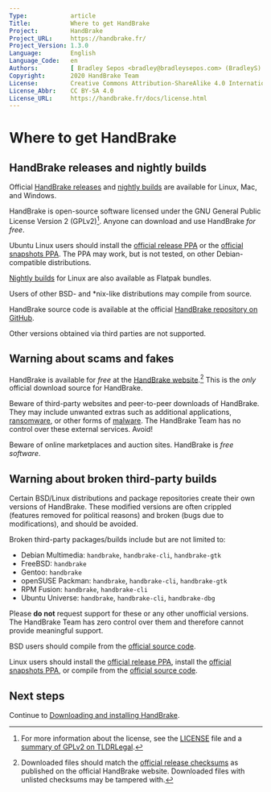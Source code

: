 ```yaml
---
Type:            article
Title:           Where to get HandBrake
Project:         HandBrake
Project_URL:     https://handbrake.fr/
Project_Version: 1.3.0
Language:        English
Language_Code:   en
Authors:         [ Bradley Sepos <bradley@bradleysepos.com> (BradleyS) ]
Copyright:       2020 HandBrake Team
License:         Creative Commons Attribution-ShareAlike 4.0 International
License_Abbr:    CC BY-SA 4.0
License_URL:     https://handbrake.fr/docs/license.html
---
```


Where to get HandBrake
======================

## HandBrake releases and nightly builds

Official [HandBrake releases](https://handbrake.fr/downloads.php) and [nightly builds](https://handbrake.fr/nightly.php) are available for Linux, Mac, and Windows.

HandBrake is open-source software licensed under the GNU General Public License Version 2 (GPLv2)[^license]. Anyone can download and use HandBrake *for free*.

<!-- .system-linux -->

Ubuntu Linux users should install the [official release PPA](https://launchpad.net/~stebbins/+archive/ubuntu/handbrake-releases) or the [official snapshots PPA](https://launchpad.net/~stebbins/+archive/ubuntu/handbrake-git-snapshots). The PPA may work, but is not tested, on other Debian-compatible distributions.

[Nightly builds](https://handbrake.fr/nightly.php) for Linux are also available as Flatpak bundles.

Users of other BSD- and *nix-like distributions may compile from source.

<!-- /.system-linux -->

HandBrake source code is available at the official [HandBrake repository on GitHub](https://github.com/HandBrake/HandBrake).

Other versions obtained via third parties are not supported.

## Warning about scams and fakes

HandBrake is available for *free* at the [HandBrake website](https://handbrake.fr/).[^checksums] This is the *only* official download source for HandBrake.

Beware of third-party websites and peer-to-peer downloads of HandBrake. They may include unwanted extras such as additional applications, [ransomware](https://en.wikipedia.org/wiki/Ransomware), or other forms of [malware](https://en.wikipedia.org/wiki/Malware). The HandBrake Team has no control over these external services. Avoid!

Beware of online marketplaces and auction sites. HandBrake is *free software*.

<!-- .system-linux -->

## Warning about broken third-party builds

Certain BSD/Linux distributions and package repositories create their own versions of HandBrake. These modified versions are often crippled (features removed for political reasons) and broken (bugs due to modifications), and should be avoided.

Broken third-party packages/builds include but are not limited to:

- Debian Multimedia: `handbrake`, `handbrake-cli`, `handbrake-gtk`
- FreeBSD: `handbrake`
- Gentoo: `handbrake`
- openSUSE Packman: `handbrake`, `handbrake-cli`, `handbrake-gtk`
- RPM Fusion: `handbrake`, `handbrake-cli`
- Ubuntu Universe: `handbrake`, `handbrake-cli`, `handbrake-dbg`

Please **do not** request support for these or any other unofficial versions. The HandBrake Team has zero control over them and therefore cannot provide meaningful support.

BSD users should compile from the [official source code](https://github.com/HandBrake/HandBrake).

Linux users should install the [official release PPA](https://launchpad.net/~stebbins/+archive/ubuntu/handbrake-releases), install the [official snapshots PPA](https://launchpad.net/~stebbins/+archive/ubuntu/handbrake-releases), or compile from the [official source code](https://github.com/HandBrake/HandBrake).

<!-- /.system-linux -->

<!-- .continue -->

## Next steps

<!-- .success -->

Continue to [Downloading and installing HandBrake](download-and-install.html).

<!-- /.success -->

<!-- /.continue -->

[^license]: For more information about the license, see the [LICENSE](https://github.com/HandBrake/HandBrake/blob/master/LICENSE) file and a [summary of GPLv2 on TLDRLegal](https://tldrlegal.com/license/gnu-general-public-license-v2).

[^checksums]: Downloaded files should match the [official release checksums](https://handbrake.fr/checksums.php) as published on the official HandBrake website. Downloaded files with unlisted checksums may be tampered with.
